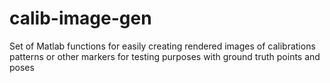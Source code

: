 # calib-image-gen
Set of Matlab functions for easily creating rendered images of calibrations patterns or other markers for testing purposes with ground truth points and poses 

